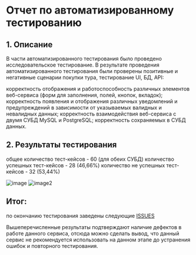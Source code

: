 # **Отчет по автоматизированному тестированию**
## 1. Описание

В части автоматизированного тестирования было проведено исследовательское тестирование. 
В результате проведения автоматизированного тестирования были проверены позитивные и негативные сценарии покупки тура, тестирование UI, БД, API:

корректность отображения и работоспособность различных элементов веб-сервиса (форм для заполнения, полей, кнопок, вкладок);
корректность появления и отображения различных уведомлений и предупреждений в зависимости от указываемых
валидных и невалидных данных; корректность взаимодействия веб-сервиса с двумя СУБД MySQL и PostgreSQL;
корректность сохраняемых в СУБД данных.

## 2. Результаты тестирования

общее количество тест-кейсов - 60 (для обеих СУБД)
количество успешных тест-кейсов - 28 (46,66%)
количество не успешных тест-кейсов - 32 (53,44%)

![image](https://github.com/DenisPopov89/Diplom/assets/113454542/c9883a37-809b-4efe-ba7a-6989b3da93f7)
![image2](https://github.com/DenisPopov89/Diplom/assets/113454542/3b33eeaf-56e1-4f31-9df9-41af21871f1e)

## Итог:

по окончанию тестирования заведены следующие [ISSUES](https://github.com/DenisPopov89/Diplom/issues)

Вышеперечисленные результаты подтверждают наличие дефектов в работе данного сервиса, отсюда можно сделать вывод,
что данный сервис не рекомендуется использовать на данном этапе до устранения ошибок и повторного тестирования.

